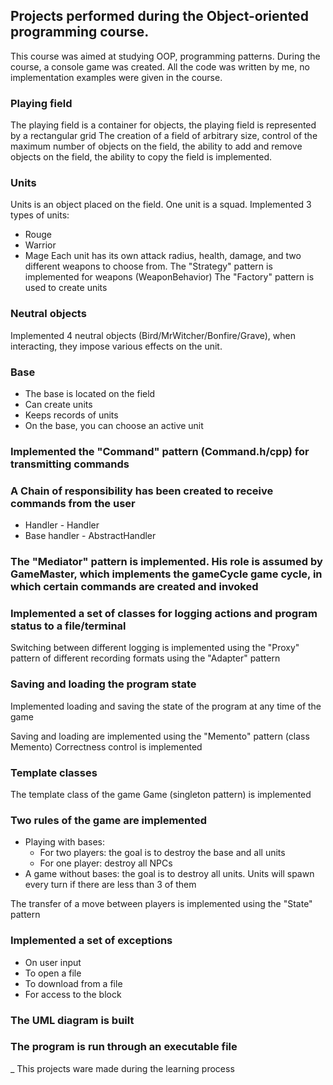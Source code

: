 ## Projects performed during the Object-oriented programming course.

This course was aimed at studying OOP, programming patterns. During the course, a console game was created. All the code was written by me, no implementation examples were given in the course.

### Playing field
The playing field is a container for objects, the playing field is represented by a rectangular grid
The creation of a field of arbitrary size, control of the maximum number of objects on the field, the ability to add and remove objects on the field, the ability to copy the field is implemented.
### Units
Units is an object placed on the field. One unit is a squad. Implemented 3 types of units:
- Rouge 
- Warrior
- Mage 
Each unit has its own attack radius, health, damage, and two different weapons to choose from.
The "Strategy" pattern is implemented for weapons (WeaponBehavior)
The "Factory" pattern is used to create units


### Neutral objects
Implemented 4 neutral objects (Bird/MrWitcher/Bonfire/Grave), when interacting, they impose various effects on the unit.
 
### Base 

- The base is located on the field
- Can create units
- Keeps records of units
- On the base, you can choose an active unit

### Implemented the "Сommand" pattern (Command.h/cpp) for transmitting commands

### A Chain of responsibility has been created to receive commands from the user
- Handler - Handler
- Base handler - AbstractHandler

### The "Mediator" pattern is implemented. His role is assumed by GameMaster, which implements the gameCycle game cycle, in which certain commands are created and invoked


### Implemented a set of classes for logging actions and program status to a file/terminal
Switching between different logging is implemented using the "Proxy" pattern
of different recording formats using the "Adapter" pattern


### Saving and loading the program state
Implemented loading and saving the state of the program at any time of the game

Saving and loading are implemented using the "Memento" pattern (class Memento)
Correctness control is implemented

### Template classes
The template class of the game Game (singleton pattern) is implemented


### Two rules of the game are implemented
- Playing with bases:
    + For two players: the goal is to destroy the base and all units
    + For one player: destroy all NPCs
- A game without bases: the goal is to destroy all units. Units will spawn every turn if there are less than 3 of them

The transfer of a move between players is implemented using the "State" pattern
### Implemented a set of exceptions
- On user input
- To open a file
- To download from a file
- For access to the block

### The UML diagram is built

### The program is run through an executable file
_
This projects ware made during the learning process
